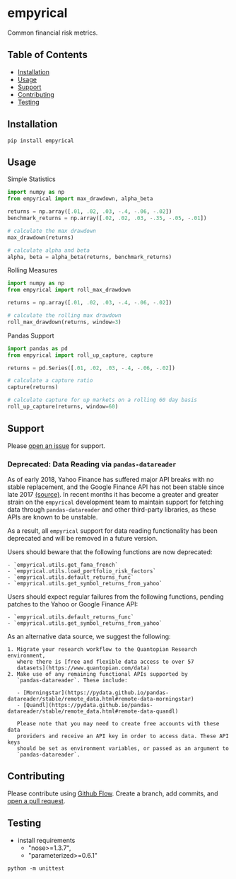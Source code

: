 # empyrical

Common financial risk metrics.

## Table of Contents

- [Installation](#installation)
- [Usage](#usage)
- [Support](#support)
- [Contributing](#contributing)
- [Testing](#testing)

## Installation
```
pip install empyrical
```

## Usage

Simple Statistics
```python
import numpy as np
from empyrical import max_drawdown, alpha_beta

returns = np.array([.01, .02, .03, -.4, -.06, -.02])
benchmark_returns = np.array([.02, .02, .03, -.35, -.05, -.01])

# calculate the max drawdown
max_drawdown(returns)

# calculate alpha and beta
alpha, beta = alpha_beta(returns, benchmark_returns)

```

Rolling Measures
```python
import numpy as np
from empyrical import roll_max_drawdown

returns = np.array([.01, .02, .03, -.4, -.06, -.02])

# calculate the rolling max drawdown
roll_max_drawdown(returns, window=3)

```

Pandas Support
```python
import pandas as pd
from empyrical import roll_up_capture, capture

returns = pd.Series([.01, .02, .03, -.4, -.06, -.02])

# calculate a capture ratio
capture(returns)

# calculate capture for up markets on a rolling 60 day basis
roll_up_capture(returns, window=60)
```

## Support

Please [open an issue](https://github.com/quantopian/empyrical/issues/new) for support.

### Deprecated: Data Reading via `pandas-datareader`

As of early 2018, Yahoo Finance has suffered major API breaks with no stable
replacement, and the Google Finance API has not been stable since late 2017
[(source)](https://github.com/pydata/pandas-datareader/blob/da18fbd7621d473828d7fa81dfa5e0f9516b6793/README.rst).
In recent months it has become a greater and greater strain on the `empyrical`
development team to maintain support for fetching data through
`pandas-datareader` and other third-party libraries, as these APIs are known to
be unstable.

As a result, all `empyrical` support for data reading functionality has been
deprecated and will be removed in a future version.

Users should beware that the following functions are now deprecated:

    - `empyrical.utils.get_fama_french`
    - `empyrical.utils.load_portfolio_risk_factors`
    - `empyrical.utils.default_returns_func`
    - `empyrical.utils.get_symbol_returns_from_yahoo`

Users should expect regular failures from the following functions, pending
patches to the Yahoo or Google Finance API:

    - `empyrical.utils.default_returns_func`
    - `empyrical.utils.get_symbol_returns_from_yahoo`

As an alternative data source, we suggest the following:

    1. Migrate your research workflow to the Quantopian Research environment,
       where there is [free and flexible data access to over 57
       datasets](https://www.quantopian.com/data)
    2. Make use of any remaining functional APIs supported by
       `pandas-datareader`. These include:

       - [Morningstar](https://pydata.github.io/pandas-datareader/stable/remote_data.html#remote-data-morningstar)
       - [Quandl](https://pydata.github.io/pandas-datareader/stable/remote_data.html#remote-data-quandl)

       Please note that you may need to create free accounts with these data
       providers and receive an API key in order to access data. These API keys
       should be set as environment variables, or passed as an argument to
       `pandas-datareader`.

## Contributing

Please contribute using [Github Flow](https://guides.github.com/introduction/flow/). Create a branch, add commits, and [open a pull request](https://github.com/quantopian/empyrical/compare/).

## Testing
- install requirements
  - "nose>=1.3.7",
  - "parameterized>=0.6.1"

```
python -m unittest
```
